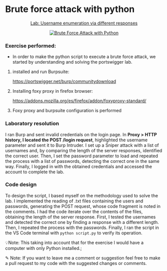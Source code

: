 # Brute force attack with python


<p align="center">
<a href="https://portswigger.net/web-security/authentication/password-based/lab-username-enumeration-via-different-responses">Lab: Username enumeration via different responses</a>
<p align="center">
  <a href="https://www.youtube.com/watch?v=DEUCRYGt3TY">
    <img src="https://img.youtube.com/vi/DEUCRYGt3TY/hqdefault.jpg" alt="Brute Force Attack with Python">
  </a>
</p>
</p>


### Exercise performed:
- In order to make the python script to execute a brute force attack, we started by understanding and solving the portswigger lab.

1. installed and run Burpsuite:

   https://portswigger.net/burp/communitydownload
   
2. Installing foxy proxy in firefox browser:

   https://addons.mozilla.org/es/firefox/addon/foxyproxy-standard/

3. Foxy proxy and burpsuite configuration is performed

### Laboratory resolution
I ran Burp and sent invalid credentials on the login page. In **Proxy > HTTP history, I located the POST /login request**, highlighted the username parameter and sent it to Burp Intruder. 
I set up a Sniper attack with a list of usernames and, by comparing the length of the server responses, identified the correct user. Then, 
I set the password parameter to load and repeated the process with a list of passwords, detecting the correct one in the same way. Finally, 
I logged in with the obtained credentials and accessed the account to complete the lab.

### Code design
To design the script, I based myself on the methodology used to solve the lab. I implemented the reading of .txt files containing the users and passwords, generating the POST request, whose code fragment is noted in the comments.
I had the code iterate over the contents of the files, obtaining the length of the server response. First, I tested the usernames and detected the correct one by finding a response with a different length. Then, I repeated the process 
with the passwords. Finally, I ran the script in the VS Code terminal with `python script.py` to verify its operation.

💡Note: This taking into account that for the exercise I would have a computer with only Python installed.;

✎ Note: If you want to leave me a comment or suggestion feel free to make a pull request to my code with the suggested changes or comments.
